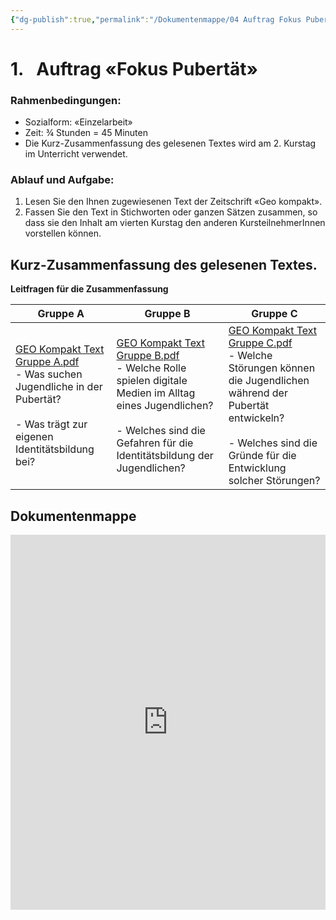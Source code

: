 ```yaml
---
{"dg-publish":true,"permalink":"/Dokumentenmappe/04 Auftrag Fokus Pubertät/"}
---
```


# 1.   Auftrag «Fokus Pubertät»
### Rahmenbedingungen:
- Sozialform: «Einzelarbeit»
- Zeit: ¾ Stunden = 45 Minuten
- Die Kurz-Zusammenfassung des gelesenen Textes wird am 2. Kurstag im Unterricht verwendet.
### Ablauf und Aufgabe:
1. Lesen Sie den Ihnen zugewiesenen Text der Zeitschrift «Geo kompakt».
2. Fassen Sie den Text in Stichworten oder ganzen Sätzen zusammen, so dass sie den Inhalt am vierten Kurstag den anderen KursteilnehmerInnen vorstellen können.
## Kurz-Zusammenfassung des gelesenen Textes.

**Leitfragen für die Zusammenfassung**

| **Gruppe A**                                                                                                                                                                                                                                                       | **Gruppe B**<br>                                                                                                                                                                                                                                                                                                       | **Gruppe C**<br>                                                                                                                                                                                                                                                                                                   |
| ------------------------------------------------------------------------------------------------------------------------------------------------------------------------------------------------------------------------------------------------------------------ | ---------------------------------------------------------------------------------------------------------------------------------------------------------------------------------------------------------------------------------------------------------------------------------------------------------------------- | ------------------------------------------------------------------------------------------------------------------------------------------------------------------------------------------------------------------------------------------------------------------------------------------------------------------ |
| [GEO Kompakt Text Gruppe A.pdf](https://bbwch-my.sharepoint.com/:b:/g/personal/pietro_rossi_bbw_ch/EbgiSZiuLHpFvqEQCbcRlwwBVdBtOWbOnV7tfNVN8Yo-Xw?e=Dy4wKz)<br>- Was suchen Jugendliche in der Pubertät?<br><br>- Was trägt zur eigenen Identitätsbildung bei? | [GEO Kompakt Text Gruppe B.pdf](https://bbwch-my.sharepoint.com/:b:/g/personal/pietro_rossi_bbw_ch/EVjwuiUTjRBEuCFAthDcSp0BS_KLQKCmaBUHpOdmcP2EpA?e=NHx6e5)<br>- Welche Rolle spielen digitale Medien im Alltag eines Jugendlichen?<br><br>- Welches sind die Gefahren für die Identitätsbildung der Jugendlichen? | [GEO Kompakt Text Gruppe C.pdf](https://bbwch-my.sharepoint.com/:b:/g/personal/pietro_rossi_bbw_ch/EWBtrGcAVDlFhTrbEGkMVQoBvoMw1cQJFjK_TSapEcZNbg?e=LelmyD)<br>- Welche Störungen können die Jugendlichen während der Pubertät entwickeln?<br><br>- Welches sind die Gründe für die Entwicklung solcher Störungen? |
## Dokumentenmappe
<iframe src="https://bbwch-my.sharepoint.com/personal/pietro_rossi_bbw_ch/_layouts/15/Doc.aspx?sourcedoc={09810e26-7716-4a05-bc0c-15bcb7d9c0c7}&amp;action=embedview&amp;wdStartOn=22" width="100%" height="600px" frameborder="0">Dies ist ein eingebettetes <a target="_blank" href="https://office.com">Microsoft Office</a>-Dokument, unterstützt von <a target="_blank" href="https://office.com/webapps">Office</a>.</iframe>
